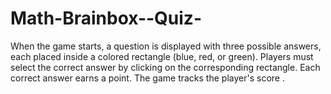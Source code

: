 # Math-Brainbox--Quiz-
When the game starts, a question is displayed with three possible answers, each placed inside a colored rectangle (blue, red, or green). Players must select the correct answer by clicking on the corresponding rectangle. Each correct answer earns a point. The game tracks the player's score .
